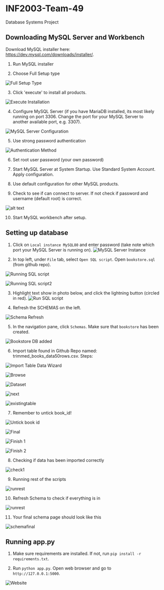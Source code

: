 # INF2003-Team-49
Database Systems Project

## Downloading MySQL Server and Workbench
Download MySQL installer here: https://dev.mysql.com/downloads/installer/.

1. Run MySQL installer

2. Choose Full Setup type

   
![Full Setup Type](mysql_installation/setuptype.png)

3. Click 'execute' to install all products.


![Execute Installation](mysql_installation/installation.png)

4. Configure MySQL Server (if you have MariaDB installed, its most likely running on port 3306. Change the port for your MySQL Server to another available port, e.g. 3307).


![MySQL Server Configuration](mysql_installation/mysqlserver.png)

5. Use strong password authentication


![Authentication Method](mysql_installation/auth.png)

6.  Set root user password (your own password)

7. Start MySQL Server at System Startup. Use Standard System Account. Apply configuration.

8. Use default configuration for other MySQL products.

9.  Check to see if can connect to server. If not check if password and username (default root) is correct.


![alt text](mysql_installation/connection.png)

10. Start MySQL workbench after setup.

## Setting up database

1. Click on `Local instance MySQL80` and enter password (take note which port your MySQL Server is running on).
![MySQL Server Instance](mysql_installation/server.png)

2. In top left, under `File` tab, select `Open SQL script`. Open `bookstore.sql` (from github repo).

![Running SQL script](mysql_installation/openscript.jpg)

![Running SQL script2](mysql_installation/sqlscript.png)


3. Highlight text show in photo below, and click the lightning button (circled in red).
![Run SQL script](mysql_installation/firststep.png)

4. Refresh the SCHEMAS on the left.

![Schema Refresh](mysql_installation/refresh.png)

5. In the navigation pane, click `Schemas`. Make sure that `bookstore` has been created.

![Bookstore DB added](mysql_installation/schemas.png)

6. Import table found in Github Repo named: trimmed_books_data50rows.csv. Steps:

![Import Table Data Wizard](mysql_installation/tableimportdatawizard.png)

![Browse](mysql_installation/browse.png)

![Dataset](mysql_installation/dataset.png)

![next](mysql_installation/next.png)

![existingtable](mysql_installation/existingtable.png)

7. Remember to untick book_id!

![Untick book id](mysql_installation/untickbookid.png)

![Final](mysql_installation/final.png)

![Finish 1](mysql_installation/finish1.png)

![Finish 2](mysql_installation/finish2.png)

8. Checking if data has been imported correctly

![check1](mysql_installation/check1.png)

9. Running rest of the scripts

![runrest](mysql_installation/runrest.png)

10. Refresh Schema to check if everything is in

![runrest](mysql_installation/refreshfinal.png)

11. Your final schema page should look like this

![schemafinal](mysql_installation/finalschema.png)

## Running app.py

1. Make sure requirements are installed. If not, run `pip install -r requirements.txt`.

2. Run `python app.py`. Open web browser and go to `http://127.0.0.1:5000`.


![Website](mysql_installation/website.png)
